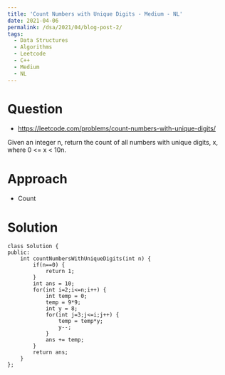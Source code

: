 ```yaml
---
title: 'Count Numbers with Unique Digits - Medium - NL'
date: 2021-04-06
permalink: /dsa/2021/04/blog-post-2/
tags:
  - Data Structures
  - Algorithms
  - Leetcode
  - C++
  - Medium
  - NL
---
```


# Question

- https://leetcode.com/problems/count-numbers-with-unique-digits/

Given an integer n, return the count of all numbers with unique digits, x, where 0 <= x < 10n.


# Approach

- Count


# Solution
```
class Solution {
public:
    int countNumbersWithUniqueDigits(int n) {
        if(n==0) {
            return 1;
        }
        int ans = 10;
        for(int i=2;i<=n;i++) {
            int temp = 0;
            temp = 9*9;
            int y = 8;
            for(int j=3;j<=i;j++) {
                temp = temp*y;
                y--;
            }
            ans += temp;
        }
        return ans;
    }
};
```